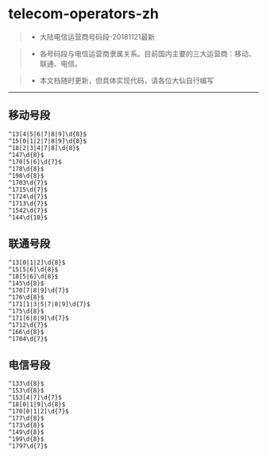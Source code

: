 # telecom-operators-zh

> * 大陆电信运营商号码段-20181121最新

> * 各号码段与电信运营商隶属关系。目前国内主要的三大运营商：移动、联通、电信。

> * 本文档随时更新，但具体实现代码，请各位大仙自行编写

---
## 移动号段

```
^13[4|5|6|7|8|9]\d{8}$
^15[0|1|2|7|8|9]\d{8}$
^18[2|3|4|7|8]\d{8}$
^147\d{8}$
^170[5|6]\d{7}$
^178\d{8}$
^198\d{8}$
^1703\d{7}$
^1715\d{7}$
^1724\d{7}$
^1713\d{7}$
^1542\d{7}$
^144\d{10}$
```

## 联通号段

```
^13[0|1|2]\d{8}$
^15[5|6]\d{8}$
^18[5|6]\d{8}$
^145\d{8}$
^170[7|8|9]\d{7}$
^176\d{8}$
^171[1|3|5|7|8|9]\d{7}$
^175\d{8}$
^171[6|8|9]\d{7}$
^1712\d{7}$
^166\d{8}$
^1704\d{7}$
```

## 电信号段

```
^133\d{8}$
^153\d{8}$
^153[4|7]\d{7}$
^18[0|1|9]\d{8}$
^170[0|1|2]\d{7}$
^177\d{8}$
^173\d{8}$
^149\d{8}$
^199\d{8}$
^1797\d{7}$
```

